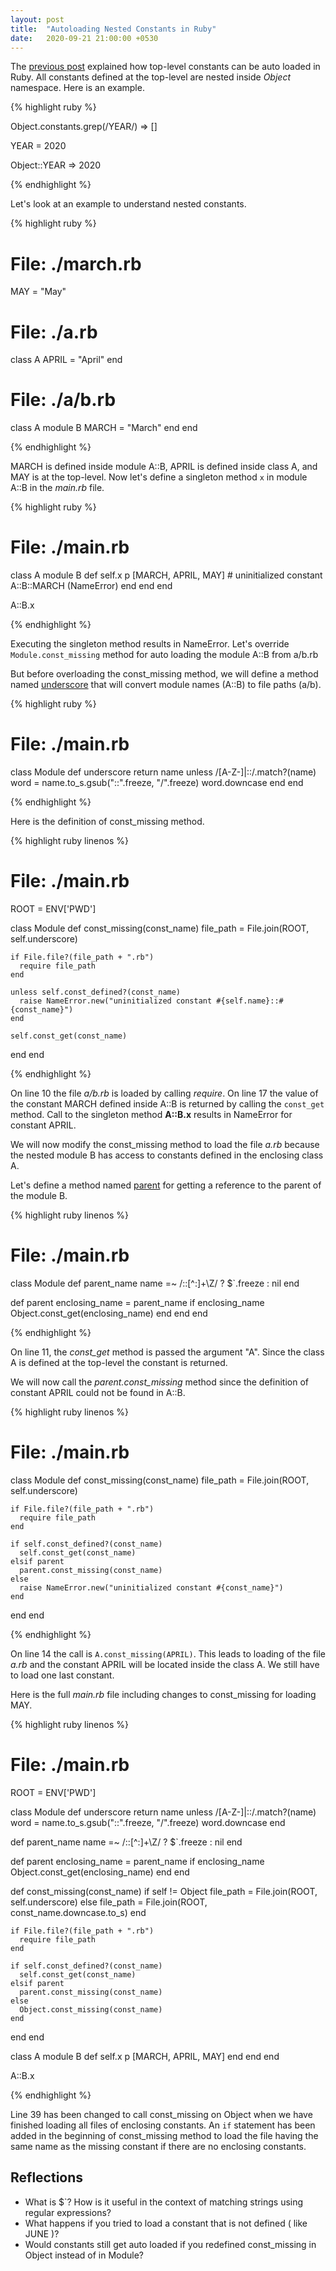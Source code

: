 ```yaml
---
layout: post
title:  "Autoloading Nested Constants in Ruby"
date:   2020-09-21 21:00:00 +0530
---
```


The [previous post](/blog/2020/09/constant-autoloading-in-ruby/) explained how top-level constants can be auto loaded in Ruby. All constants defined at the top-level are nested inside
_Object_ namespace. Here is an example.

{% highlight ruby %}

Object.constants.grep(/YEAR/)
=> []

YEAR = 2020

Object::YEAR
=> 2020

{% endhighlight %}

Let's look at an example to understand nested constants.

{% highlight ruby %}

# File: ./march.rb
MAY = "May"

# File: ./a.rb
class A
  APRIL = "April"
end

# File: ./a/b.rb
class A
  module B
    MARCH = "March"
  end
end

{% endhighlight %}

MARCH is defined inside module A::B, APRIL is defined inside class A, and MAY is at the top-level. Now let's define a singleton method `x` in
module A::B in the _main.rb_ file.

{% highlight ruby %}

# File: ./main.rb
class A
  module B
    def self.x
      p [MARCH, APRIL, MAY]  # uninitialized constant A::B::MARCH (NameError)
    end
  end
end

A::B.x

{% endhighlight %}

Executing the singleton method results in NameError. Let's override `Module.const_missing` method for auto loading the module A::B from a/b.rb

But before overloading the const_missing method, we will define a method named [underscore][underscore_link] that will convert module names (A::B) to file paths (a/b).

{% highlight ruby %}

# File: ./main.rb
class Module
  def underscore
    return name unless /[A-Z-]|::/.match?(name)
    word = name.to_s.gsub("::".freeze, "/".freeze)
    word.downcase
  end
end

{% endhighlight %}


Here is the definition of const_missing method.

{% highlight ruby linenos %}

# File: ./main.rb

ROOT = ENV['PWD']

class Module
  def const_missing(const_name)
    file_path = File.join(ROOT, self.underscore)

    if File.file?(file_path + ".rb")
      require file_path
    end

    unless self.const_defined?(const_name)
      raise NameError.new("uninitialized constant #{self.name}::#{const_name}")
    end

    self.const_get(const_name)
  end
end

{% endhighlight %}

On line 10 the file _a/b.rb_ is loaded by calling _require_. On line 17 the value of the constant MARCH defined inside A::B is returned by calling the
`const_get` method. Call to the singleton method **A::B.x** results in NameError for constant APRIL.

We will now modify the const_missing method to load the file _a.rb_ because the nested module B has access to constants defined in the enclosing class A.

Let's define a method named [parent][parent_link] for getting a reference to the parent of the module B.


{% highlight ruby linenos %}

# File: ./main.rb

class Module
  def parent_name
    name =~ /::[^:]+\Z/ ? $`.freeze : nil
  end

  def parent
    enclosing_name = parent_name
    if enclosing_name
      Object.const_get(enclosing_name)
    end
  end
end

{% endhighlight %}

On line 11, the *const_get* method is passed the argument "A". Since the class A is defined at the top-level the constant is returned.

We will now call the *parent.const_missing* method since the definition of constant APRIL could not be found in A::B.

{% highlight ruby linenos %}

# File: ./main.rb

class Module
  def const_missing(const_name)
    file_path = File.join(ROOT, self.underscore)

    if File.file?(file_path + ".rb")
      require file_path
    end

    if self.const_defined?(const_name)
      self.const_get(const_name)
    elsif parent
      parent.const_missing(const_name)
    else
      raise NameError.new("uninitialized constant #{const_name}")
    end
  end
end

{% endhighlight %}

On line 14 the call is `A.const_missing(APRIL)`. This leads to loading of the file _a.rb_ and the constant APRIL will be located inside the class A.
We still have to load one last constant.

Here is the full _main.rb_ file including changes to const_missing for loading MAY.


{% highlight ruby linenos %}

# File: ./main.rb

ROOT = ENV['PWD']

class Module
  def underscore
    return name unless /[A-Z-]|::/.match?(name)
    word = name.to_s.gsub("::".freeze, "/".freeze)
    word.downcase
  end

  def parent_name
    name =~ /::[^:]+\Z/ ? $`.freeze : nil
  end

  def parent
    enclosing_name = parent_name
    if enclosing_name
      Object.const_get(enclosing_name)
    end
  end

  def const_missing(const_name)
    if self != Object
      file_path = File.join(ROOT, self.underscore)
    else
      file_path = File.join(ROOT, const_name.downcase.to_s)
    end

    if File.file?(file_path + ".rb")
      require file_path
    end

    if self.const_defined?(const_name)
      self.const_get(const_name)
    elsif parent
      parent.const_missing(const_name)
    else
      Object.const_missing(const_name)
    end
  end
end

class A
  module B
    def self.x
      p [MARCH, APRIL, MAY]
    end
  end
end

A::B.x

{% endhighlight %}

Line 39 has been changed to call const_missing on Object when we have finished loading all files of enclosing constants. An `if` statement has been
added in the beginning of const_missing method to load the file having the same name as the missing constant if there are no enclosing constants.

## Reflections

* What is $`? How is it useful in the context of matching strings using regular expressions?
* What happens if you tried to load a constant that is not defined ( like JUNE )?
* Would constants still get auto loaded if you redefined const_missing in Object instead of in Module?

[underscore_link]: https://github.com/rails/rails/blob/5-2-stable/activesupport/lib/active_support/inflector/methods.rb#L92
[parent_link]: https://github.com/rails/rails/blob/5-2-stable/activesupport/lib/active_support/core_ext/module/introspection.rb#L34
